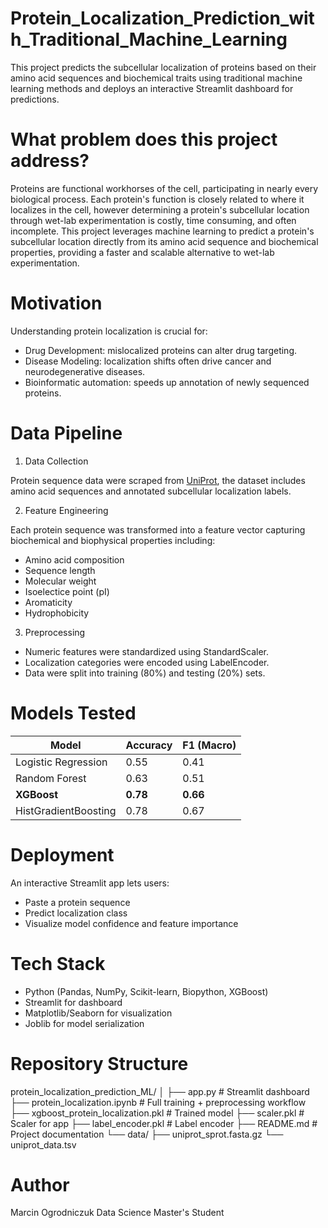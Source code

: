 # Protein_Localization_Prediction_with_Traditional_Machine_Learning
This project predicts the subcellular localization of proteins based on their amino acid sequences and biochemical traits using traditional machine learning methods and deploys an interactive Streamlit dashboard for predictions. 


# What problem does this project address?
Proteins are functional workhorses of the cell, participating in nearly every biological process. Each protein's function is closely related to where it localizes in the cell, however determining a protein's subcellular location through wet-lab experimentation is costly, time consuming, and often incomplete. This project leverages machine learning to predict a protein's subcellular location directly from its amino acid sequence and biochemical properties, providing a faster and scalable alternative to wet-lab experimentation. 

# Motivation 
Understanding protein localization is crucial for:
- Drug Development: mislocalized proteins can alter drug targeting.
- Disease Modeling: localization shifts often drive cancer and neurodegenerative diseases.
- Bioinformatic automation: speeds up annotation of newly sequenced proteins.

# Data Pipeline
1. Data Collection 

Protein sequence data were scraped from [UniProt](https://www.uniprot.org/uniprotkb?facets=reviewed%3Atrue&query=*), the dataset includes amino acid sequences and annotated subcellular localization labels.

2. Feature Engineering

Each protein sequence was transformed into a feature vector capturing biochemical and biophysical properties including:
- Amino acid composition
- Sequence length
- Molecular weight
- Isoelectice point (pI)
- Aromaticity
- Hydrophobicity

3. Preprocessing
- Numeric features were standardized using StandardScaler.
- Localization categories were encoded using LabelEncoder.
- Data were split into training (80%) and testing (20%) sets.

# Models Tested 
| Model                | Accuracy | F1 (Macro) |
| -------------------- | -------- | ---------- |
| Logistic Regression  | 0.55     | 0.41       |
| Random Forest        | 0.63     | 0.51       |
| **XGBoost**          | **0.78** | **0.66**   |
| HistGradientBoosting | 0.78     | 0.67       |


# Deployment 

An interactive Streamlit app lets users:
- Paste a protein sequence
- Predict localization class
- Visualize model confidence and feature importance

# Tech Stack 
- Python (Pandas, NumPy, Scikit-learn, Biopython, XGBoost)
- Streamlit for dashboard
- Matplotlib/Seaborn for visualization 
- Joblib for model serialization

# Repository Structure 
protein_localization_prediction_ML/
│
├── app.py                     # Streamlit dashboard
├── protein_localization.ipynb # Full training + preprocessing workflow
├── xgboost_protein_localization.pkl  # Trained model
├── scaler.pkl                 # Scaler for app
├── label_encoder.pkl          # Label encoder
├── README.md                  # Project documentation
└── data/
    ├── uniprot_sprot.fasta.gz
    └── uniprot_data.tsv

# Author 
Marcin Ogrodniczuk
Data Science Master's Student 
